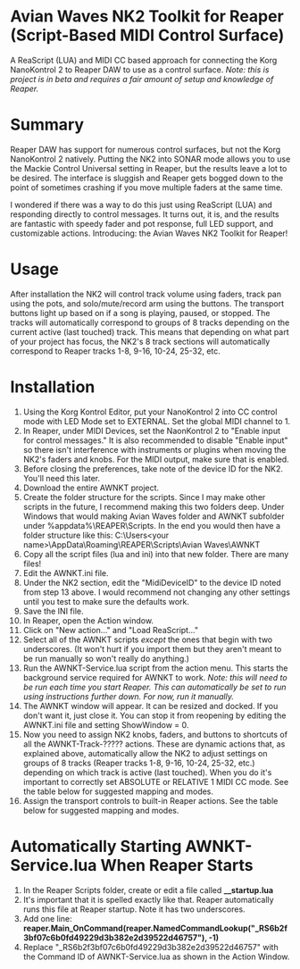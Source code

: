 # Avian Waves NK2 Toolkit for Reaper (Script-Based MIDI Control Surface)
A ReaScript (LUA) and MIDI CC based approach for connecting the Korg NanoKontrol 2 to Reaper DAW to use as a control surface. *Note: this is project is in beta and requires a fair amount of setup and knowledge of Reaper.*

# Summary
Reaper DAW has support for numerous control surfaces, but not the Korg NanoKontrol 2 natively.  Putting the NK2 into SONAR mode allows you to use the Mackie Control Universal setting in Reaper, but the results leave a lot to be desired.  The interface is sluggish and Reaper gets bogged down to the point of sometimes crashing if you move multiple faders at the same time.

I wondered if there was a way to do this just using ReaScript (LUA) and responding directly to control messages.  It turns out, it is, and the results are fantastic with speedy fader and pot response, full LED support, and customizable actions.  Introducing: the Avian Waves NK2 Toolkit for Reaper!

# Usage
After installation the NK2 will control track volume using faders, track pan using the pots, and solo/mute/record arm using the buttons.  The transport buttons light up based on if a song is playing, paused, or stopped.  The tracks will automatically correspond to groups of 8 tracks depending on the current active (last touched) track.  This means that depending on what part of your project has focus, the NK2's 8 track sections will automatically correspond to Reaper tracks 1-8, 9-16, 10-24, 25-32, etc.

# Installation
1. Using the Korg Kontrol Editor, put your NanoKontrol 2 into CC control mode with LED Mode set to EXTERNAL.  Set the global MIDI channel to 1.
2. In Reaper, under MIDI Devices, set the NaonKontrol 2 to "Enable input for control messages."  It is also recommended to disable "Enable input" so there isn't interference with instruments or plugins when moving the NK2's faders and knobs.  For the MIDI output, make sure that is enabled.
3. Before closing the preferences, take note of the device ID for the NK2.  You'll need this later.
4. Download the entire AWNKT project.
5. Create the folder structure for the scripts.  Since I may make other scripts in the future, I recommend making this two folders deep.  Under Windows that would making Avian Waves folder and AWNKT subfolder under %appdata%\REAPER\Scripts.  In the end you would then have a folder structure like this: C:\Users\<your name>\AppData\Roaming\REAPER\Scripts\Avian Waves\AWNKT
6. Copy all the script files (lua and ini) into that new folder.  There are many files!
7. Edit the AWNKT.ini file.
8. Under the NK2 section, edit the "MidiDeviceID" to the device ID noted from step 13 above.  I would recommend not changing any other settings until you test to make sure the defaults work.
9. Save the INI file.
10. In Reaper, open the Action window.
11. Click on "New action..." and "Load ReaScript..."
12. Select all of the AWNKT scripts *except* the ones that begin with two underscores.  (It won't hurt if you import them but they aren't meant to be run manually so won't really do anything.)
13. Run the AWNKT-Service.lua script from the action menu.  This starts the background service required for AWNKT to work.  *Note: this will need to be run each time you start Reaper.  This can automatically be set to run using instructions further down.  For now, run it manually.*
14. The AWNKT window will appear.  It can be resized and docked.  If you don't want it, just close it.  You can stop it from reopening by editing the AWNKT.ini file and setting ShowWindow = 0.
15. Now you need to assign NK2 knobs, faders, and buttons to shortcuts of all the AWNKT-Track-????? actions.  These are dynamic actions that, as explained above, automatically allow the NK2 to adjust settings on groups of 8 tracks (Reaper tracks 1-8, 9-16, 10-24, 25-32, etc.) depending on which track is active (last touched).  When you do it's important to correctly set ABSOLUTE or RELATIVE 1 MIDI CC mode.  See the table below for suggested mapping and modes.
16. Assign the transport controls to built-in Reaper actions.  See the table below for suggested mapping and modes.

# Automatically Starting AWNKT-Service.lua When Reaper Starts
1.  In the Reaper Scripts folder, create or edit a file called __\_\_startup.lua__
2.  It's important that it is spelled exactly like that.  Reaper automatically runs this file at Reaper startup.  Note it has two underscores.
3.  Add one line: __reaper.Main_OnCommand(reaper.NamedCommandLookup("\_RS6b2f3bf07c6b0fd49229d3b382e2d39522d46757"), -1)__
4.  Replace "\_RS6b2f3bf07c6b0fd49229d3b382e2d39522d46757" with the Command ID of AWNKT-Service.lua as shown in the Action Window.
